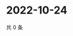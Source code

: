 # 2022-10-24

共 0 条

<!-- BEGIN WEIBO -->
<!-- 最后更新时间 Mon Oct 24 2022 07:02:02 GMT+0800 (China Standard Time) -->

<!-- END WEIBO -->
